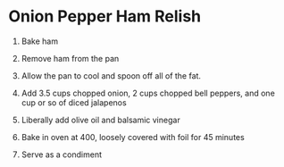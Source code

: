 
# Onion Pepper Ham Relish


1. Bake ham

2. Remove ham from the pan

3. Allow the pan to cool and spoon off all of the fat.

4. Add 3.5 cups chopped onion, 2 cups chopped bell peppers, and one cup or so of diced jalapenos

5. Liberally add olive oil and balsamic vinegar

6. Bake in oven at 400, loosely covered with foil for 45 minutes

7. Serve as a condiment 

